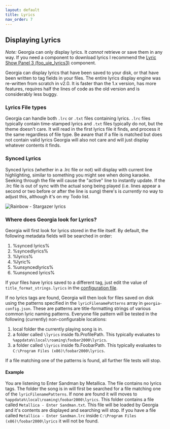 ```yaml
---
layout: default
title: Lyrics
nav_order: 7
---
```

## Displaying Lyrics

*Note:* Georgia can only display lyrics. It _cannot_ retrieve or save them in any way. If you need a component to download lyrics I recommend the [Lyric Show Panel 3 (foo_uie_lyrics3)](https://www.foobar2000.org/components/view/foo_uie_lyrics3) component.

Georgia can display lyrics that have been saved to your disk, or that have been written to tag fields in your files. The entire lyrics display engine was re-written from scratch in v2.0. It is faster than the 1.x version, has more features, requires half the lines of code as the old version and is considerably less buggy.

### Lyrics File types

Georgia can handle both `.lrc` or `.txt` files containing lyrics. `.lrc` files typically contain time-stamped lyrics and `.txt` files typically do not, but the theme doesn't care. It will read in the first lyrics file it finds, and process it the same regardless of file type. Be aware that if a file is matched but does not contain valid lyrics Georgia will also not care and will just display whatever contents it finds.

### Synced Lyrics

Synced lyrics (whether in a .lrc file or not) will display with current line highlighting, similar to something you might see when doing karaoke. Seeking through the file will cause the "active" line to instantly update. If the .lrc file is out of sync with the actual song being played (i.e. lines appear a second or two before or after the line is sung) there's is _currently_ no way to adjust this, although it's on my Todo list.

![Rainbow - Stargazer lyrics](https://user-images.githubusercontent.com/2282004/109073568-2b75c600-76bc-11eb-9d08-cbc013f5c7e6.png)

### Where does Georgia look for Lyrics?

Georgia will first look for lyrics stored in the file itself. By default, the following metadata fields will be searched in order:

1. %synced lyrics%
2. %syncedlyrics%
3. %lyrics%
4. %lyric%
5. %unsyncedlyrics%
6. %unsynced lyrics%

If your files have lyrics saved to a different tag, just edit the value of `title_format_strings.lyrics` in the [configuration file](configuration.html).

If no lyrics tags are found, Georgia will then look for files saved on disk using the patterns specified in the `lyricFilenamePatterns` array in `georgia-config.json`. These are patterns are title-formatting strings of various common lyric naming patterns. Everyone file pattern will be tested in the following (currently) non-configurable locations:

1. local folder the currently playing song is in.
2. a folder called `\lyrics` inside fb.ProfilePath. This typically evaluates to `%appdata%\local\roaming\foobar2000\lyrics`.
3. a folder called `\lyrics` inside fb.FoobarPath. This typically evaluates to `C:\Program Files (x86)\foobar2000\lyrics`.

If a file matching one of the patterns is found, all further file tests will stop.

#### Example

You are listening to Enter Sandman by Metallica. The file contains no lyrics tags. The folder the song is in will first be searched for a file matching one of the `lyricFilenamePatterns`. If none are found it will moves to `%appdata%\local\roaming\foobar2000\lyrics`. This folder contains a file called `Metallica - Enter Sandman.txt`. This file will be loaded by Georgia and it's contents are displayed and searching will stop. If you have a file called `Metallica - Enter Sandman.lrc` inside `C:\Program Files (x86)\foobar2000\lyrics` it will not be found.